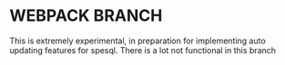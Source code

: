 # WEBPACK BRANCH

This is extremely experimental, in preparation for implementing auto updating features for spesql. There is a lot not functional in this branch
